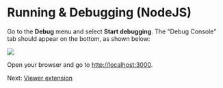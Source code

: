 # Running & Debugging (NodeJS)

Go to the **Debug** menu and select **Start debugging**. The "Debug Console" tab should appear on the bottom, as shown below:

![](_media/nodejs/vs_code_debug.png) 

Open your browser and go to [http://localhost:3000](http://localhost:3000).

Next: [Viewer extension](tutorials/extensions)
